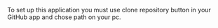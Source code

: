 To set up this application you must use clone repository button in your GitHub app and chose path on your pc.